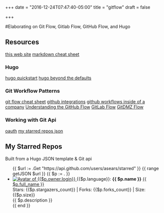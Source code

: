 +++
date = "2016-12-24T07:47:40-05:00"
title = "gitflow"
draft = false

+++

#Elaborating on Git Flow, Gitlab Flow, GitHub Flow, and Hugo

## Resources
[this web site](http://analyticsangel.azurewebsites.net/index.html)
[markdown cheat sheet](https://github.com/adam-p/markdown-here/wiki/Markdown-Cheatsheet)
### Hugo
[hugo quickstart](http://gohugo.io/overview/quickstart/)
[hugo beyond the defaults](https://npf.io/2014/08/hugo-beyond-the-defaults/)

### Git Workflow Patterns
[git flow cheat sheet](http://danielkummer.github.io/git-flow-cheatsheet/)
[github integrations](https://github.com/integrations)
[github workflows inside of a company](https://www.nczonline.net/blog/2013/05/21/github-workflows-inside-of-a-company/)
[Understanding the GitHub Flow](https://guides.github.com/introduction/flow/)
[GitLab Flow](https://about.gitlab.com/2014/09/29/gitlab-flow/)
[GitDMZ Flow](https://gist.github.com/djspiewak/9f2f91085607a4859a66)
### Working with Git Api
[oauth](https://github.com/Axosoft/oauthd)
[my starred repos json](https://api.github.com/users/asears/starred)

## My Starred Repos
Built from a Hugo JSON template & Git api

<ul class="ghStarred">
  {{ $url := .Get "https://api.github.com/users/asears/starred" }}
  {{ range getJSON $url }}
    {{ $p := . }}
    <li>
      <a href="{{$p.owner.html_url}}" target="_blank">
        <img src="{{$p.owner.avatar_url}}" alt="Avatar of {{$p.owner.login}}" title="Avatar of {{$p.owner.login}}">
      </a>
      {{$p.language}}: <strong>{{ $p.name }}</strong>
      <a href="{{ $p.html_url }}" target="_blank">{{ $p.full_name }}</a>
      <br>
      Stars: {{$p.stargazers_count}} | Forks: {{$p.forks_count}} | Size: {{$p.size}}<br>
      {{ $p.description }}
      <div class="clear"></div>
    </li>
    {{ end }}
</ul>